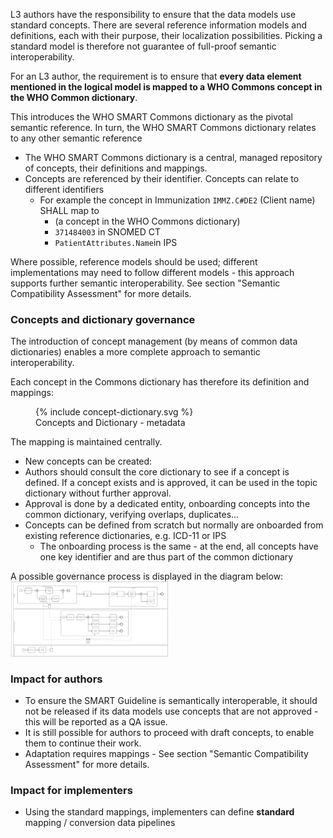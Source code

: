 L3 authors have the responsibility to ensure that the data models use standard concepts.
There are several reference information models and definitions, each with their purpose, their localization possibilities. Picking a standard model is therefore not guarantee of full-proof semantic interoperability.  

For an L3 author, the requirement is to ensure that **every data element mentioned in the logical model is mapped to a WHO Commons concept in the WHO Common dictionary**.

This introduces the WHO SMART Commons dictionary as the pivotal semantic reference. In turn, the WHO SMART Commons dictionary relates to any other semantic reference

* The WHO SMART Commons dictionary is a central, managed repository of concepts, their definitions and mappings.
* Concepts are referenced by their identifier. Concepts can relate to different identifiers
  * For example the concept in Immunization `IMMZ.C#DE2` (Client name) SHALL map to
    * (a concept in the WHO Commons dictionary)
    * `371484003` in SNOMED CT
    * `PatientAttributes.Name`in IPS
  
Where possible, reference models should be used; different implementations may need to follow different models - this approach supports further semantic interoperability.
See section "Semantic Compatibility Assessment" for more details.

### Concepts and dictionary governance
The introduction of concept management (by means of common data dictionaries) enables a more complete approach to semantic interoperability.

Each concept in the Commons dictionary has therefore its definition and mappings:
<figure style = "width:25em">
  {% include concept-dictionary.svg %}
  <figcaption>Concepts and Dictionary - metadata</figcaption>
</figure>


The mapping is maintained centrally.

* New concepts can be created:
* Authors should consult the core dictionary to see if a concept is defined. If a concept exists and is approved, it can be used in the topic dictionary without further approval.
* Approval is done by a dedicated entity, onboarding concepts into the common dictionary, verifying overlaps, duplicates...
* Concepts can be defined from scratch but normally are onboarded from existing reference dictionaries, e.g. ICD-11 or IPS
  * The onboarding process is the same - at the end, all concepts have one key identifier and are thus part of the common dictionary


A possible governance process is displayed in the diagram below:
<img src="./concept_governance.png" style="width:50%"/>
<br clear="all"/>

### Impact for authors

* To ensure the SMART Guideline is semantically interoperable, it should not be released if its data models use concepts that are not approved - this will be reported as a QA issue.
* It is still possible for authors to proceed with draft concepts, to enable them to continue their work.
* Adaptation requires mappings - See section "Semantic Compatibility Assessment" for more details.


### Impact for implementers
* Using the standard mappings, implementers can define **standard** mapping / conversion data pipelines

